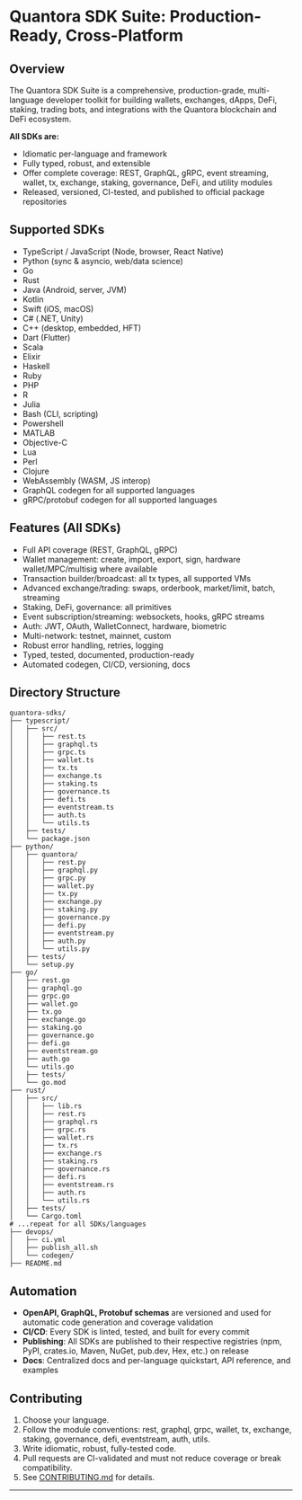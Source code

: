 # Quantora SDK Suite: Production-Ready, Cross-Platform

## Overview

The Quantora SDK Suite is a comprehensive, production-grade, multi-language developer toolkit for building wallets, exchanges, dApps, DeFi, staking, trading bots, and integrations with the Quantora blockchain and DeFi ecosystem.

**All SDKs are:**
- Idiomatic per-language and framework
- Fully typed, robust, and extensible
- Offer complete coverage: REST, GraphQL, gRPC, event streaming, wallet, tx, exchange, staking, governance, DeFi, and utility modules
- Released, versioned, CI-tested, and published to official package repositories

## Supported SDKs

- TypeScript / JavaScript (Node, browser, React Native)
- Python (sync & asyncio, web/data science)
- Go
- Rust
- Java (Android, server, JVM)
- Kotlin
- Swift (iOS, macOS)
- C# (.NET, Unity)
- C++ (desktop, embedded, HFT)
- Dart (Flutter)
- Scala
- Elixir
- Haskell
- Ruby
- PHP
- R
- Julia
- Bash (CLI, scripting)
- Powershell
- MATLAB
- Objective-C
- Lua
- Perl
- Clojure
- WebAssembly (WASM, JS interop)
- GraphQL codegen for all supported languages
- gRPC/protobuf codegen for all supported languages

## Features (All SDKs)

- Full API coverage (REST, GraphQL, gRPC)
- Wallet management: create, import, export, sign, hardware wallet/MPC/multisig where available
- Transaction builder/broadcast: all tx types, all supported VMs
- Advanced exchange/trading: swaps, orderbook, market/limit, batch, streaming
- Staking, DeFi, governance: all primitives
- Event subscription/streaming: websockets, hooks, gRPC streams
- Auth: JWT, OAuth, WalletConnect, hardware, biometric
- Multi-network: testnet, mainnet, custom
- Robust error handling, retries, logging
- Typed, tested, documented, production-ready
- Automated codegen, CI/CD, versioning, docs

## Directory Structure

```
quantora-sdks/
├── typescript/
│   ├── src/
│   │   ├── rest.ts
│   │   ├── graphql.ts
│   │   ├── grpc.ts
│   │   ├── wallet.ts
│   │   ├── tx.ts
│   │   ├── exchange.ts
│   │   ├── staking.ts
│   │   ├── governance.ts
│   │   ├── defi.ts
│   │   ├── eventstream.ts
│   │   ├── auth.ts
│   │   └── utils.ts
│   ├── tests/
│   └── package.json
├── python/
│   ├── quantora/
│   │   ├── rest.py
│   │   ├── graphql.py
│   │   ├── grpc.py
│   │   ├── wallet.py
│   │   ├── tx.py
│   │   ├── exchange.py
│   │   ├── staking.py
│   │   ├── governance.py
│   │   ├── defi.py
│   │   ├── eventstream.py
│   │   ├── auth.py
│   │   └── utils.py
│   ├── tests/
│   └── setup.py
├── go/
│   ├── rest.go
│   ├── graphql.go
│   ├── grpc.go
│   ├── wallet.go
│   ├── tx.go
│   ├── exchange.go
│   ├── staking.go
│   ├── governance.go
│   ├── defi.go
│   ├── eventstream.go
│   ├── auth.go
│   └── utils.go
│   ├── tests/
│   └── go.mod
├── rust/
│   ├── src/
│   │   ├── lib.rs
│   │   ├── rest.rs
│   │   ├── graphql.rs
│   │   ├── grpc.rs
│   │   ├── wallet.rs
│   │   ├── tx.rs
│   │   ├── exchange.rs
│   │   ├── staking.rs
│   │   ├── governance.rs
│   │   ├── defi.rs
│   │   ├── eventstream.rs
│   │   ├── auth.rs
│   │   └── utils.rs
│   ├── tests/
│   └── Cargo.toml
# ...repeat for all SDKs/languages
├── devops/
│   ├── ci.yml
│   ├── publish_all.sh
│   └── codegen/
├── README.md
```

## Automation

- **OpenAPI, GraphQL, Protobuf schemas** are versioned and used for automatic code generation and coverage validation
- **CI/CD**: Every SDK is linted, tested, and built for every commit
- **Publishing**: All SDKs are published to their respective registries (npm, PyPI, crates.io, Maven, NuGet, pub.dev, Hex, etc.) on release
- **Docs**: Centralized docs and per-language quickstart, API reference, and examples

## Contributing

1. Choose your language.
2. Follow the module conventions: rest, graphql, grpc, wallet, tx, exchange, staking, governance, defi, eventstream, auth, utils.
3. Write idiomatic, robust, fully-tested code.
4. Pull requests are CI-validated and must not reduce coverage or break compatibility.
5. See [CONTRIBUTING.md](./CONTRIBUTING.md) for details.

---